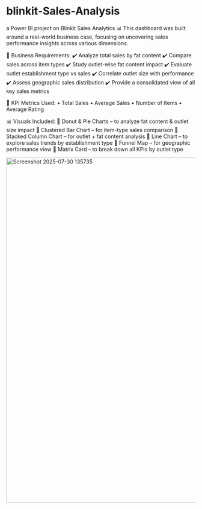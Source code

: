 # blinkit-Sales-Analysis
a Power BI project on Blinkit Sales Analytics 📊
This dashboard was built around a real-world business case, focusing on uncovering sales performance insights across various dimensions.

🔹 Business Requirements:
✔️ Analyze total sales by fat content
✔️ Compare sales across item types
✔️ Study outlet-wise fat content impact
✔️ Evaluate outlet establishment type vs sales
✔️ Correlate outlet size with performance
✔️ Assess geographic sales distribution
✔️ Provide a consolidated view of all key sales metrics

📌 KPI Metrics Used:
• Total Sales
• Average Sales
• Number of Items
• Average Rating

📊 Visuals Included:
🔸 Donut & Pie Charts – to analyze fat content & outlet size impact
🔸 Clustered Bar Chart – for item-type sales comparison
🔸 Stacked Column Chart – for outlet + fat content analysis
🔸 Line Chart – to explore sales trends by establishment type
🔸 Funnel Map – for geographic performance view
🔸 Matrix Card – to break down all KPIs by outlet type



<img width="1594" height="916" alt="Screenshot 2025-07-30 135735" src="https://github.com/user-attachments/assets/a5221793-f5dd-4913-949c-730691a7584d" />
